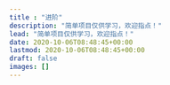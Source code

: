 ```yaml
---
title : "进阶"
description: "简单项目仅供学习，欢迎指点！"
lead: "简单项目仅供学习，欢迎指点！"
date: 2020-10-06T08:48:45+00:00
lastmod: 2020-10-06T08:48:45+00:00
draft: false
images: []
---
```

